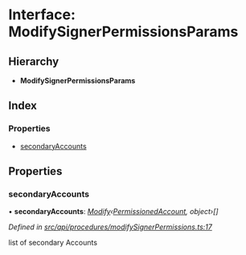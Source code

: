 # Interface: ModifySignerPermissionsParams

## Hierarchy

* **ModifySignerPermissionsParams**

## Index

### Properties

* [secondaryAccounts](modifysignerpermissionsparams.md#secondaryaccounts)

## Properties

###  secondaryAccounts

• **secondaryAccounts**: *[Modify](../globals.md#modify)‹[PermissionedAccount](permissionedaccount.md), object›[]*

*Defined in [src/api/procedures/modifySignerPermissions.ts:17](https://github.com/PolymathNetwork/polymesh-sdk/blob/38ee8078/src/api/procedures/modifySignerPermissions.ts#L17)*

list of secondary Accounts
